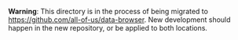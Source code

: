 **Warning**: This directory is in the process of being migrated to https://github.com/all-of-us/data-browser.
New development should happen in the new repository, or be applied to both locations.
